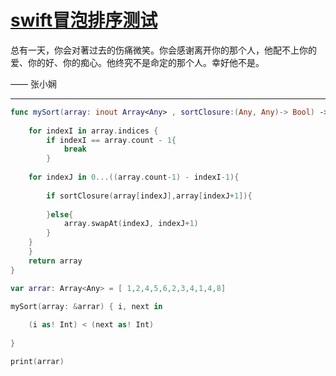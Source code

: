 # [swift冒泡排序测试](https://github.com/platojobs/SFLOG/issues/90)

总有一天，你会对著过去的伤痛微笑。你会感谢离开你的那个人，他配不上你的爱、你的好、你的痴心。他终究不是命定的那个人。幸好他不是。

—— 张小娴 ​​​​

---

```swift
func mySort(array: inout Array<Any> , sortClosure:(Any, Any)-> Bool) -> Array<Any>{
    
    for indexI in array.indices {
        if indexI == array.count - 1{
            break
        }
    
    for indexJ in 0...((array.count-1) - indexI-1){
        
        if sortClosure(array[indexJ],array[indexJ+1]){
            
        }else{
            array.swapAt(indexJ, indexJ+1)
        }
    }
    }
    return array
}

var arrar: Array<Any> = [ 1,2,4,5,6,2,3,4,1,4,8]

mySort(array: &arrar) { i, next in
    
    (i as! Int) < (next as! Int)
    
}

print(arrar)

```
